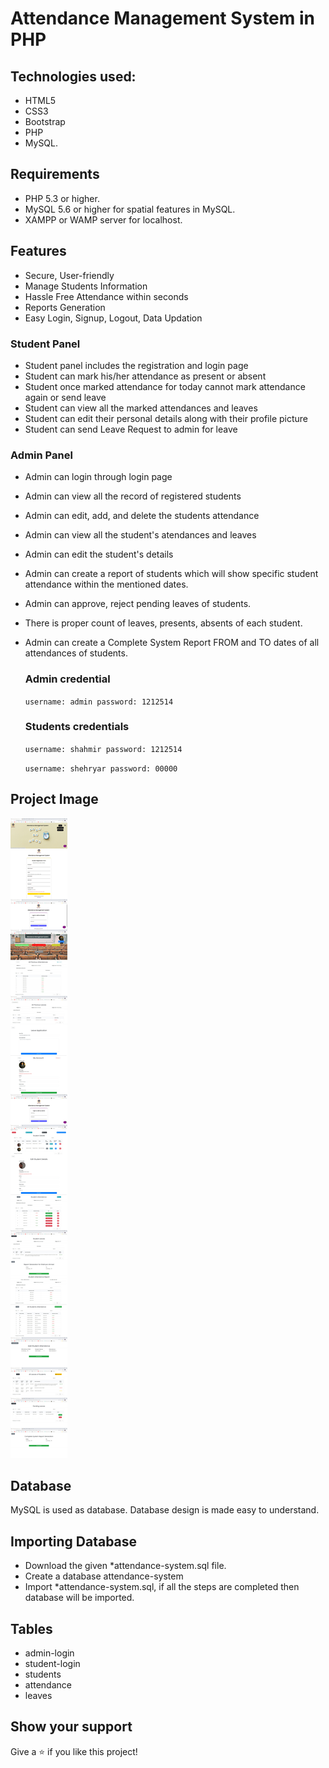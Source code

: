 # Attendance Management System in PHP
## Technologies used:  ##
- HTML5
- CSS3
- Bootstrap
- PHP
- MySQL.


## Requirements ##
  - PHP 5.3 or higher.
  - MySQL 5.6 or higher for spatial features in MySQL.
  - XAMPP or WAMP server for localhost. 

## Features ##

- Secure, User-friendly
- Manage Students Information
- Hassle Free Attendance within seconds
- Reports Generation 
- Easy Login, Signup, Logout, Data Updation

### Student Panel ###

- Student panel includes the registration and login page
- Student can mark his/her attendance as present or absent
- Student once marked attendance for today cannot mark attendance again or send leave
- Student can view all the marked attendances and leaves
- Student can edit their personal details along with their profile picture
- Student can send Leave Request to admin for leave

### Admin Panel ###

- Admin can login through login page
- Admin can view all the record of registered students
- Admin can edit, add, and delete the students attendance
- Admin can view all the student's atendances and leaves
- Admin can edit the student's details
- Admin can create a report of students which will show specific student attendance within the mentioned dates.
- Admin can approve, reject pending leaves of students. 
- There is proper count of leaves, presents, absents of each student.
- Admin can create a Complete System Report FROM and TO dates of all attendances of students.


  ### Admin credential
    `username: admin
    password: 1212514`
    
  ### Students credentials
  ` username: shahmir
    password: 1212514 `
    
  ` username: shehryar
    password: 00000 `
    
## Project Image

![alt text](https://github.com/shahmir-ahmed/Attendance-Management-System-in-PHP/blob/main/images/project-image.jpg?raw=true)


## Database
MySQL is used as database. Database design is made easy to understand.
## Importing Database
- Download the given \*attendance-system.sql file.
- Create a database attendance-system
- Import \*attendance-system.sql, if all the steps are completed then database will be imported.


## Tables
- admin-login
- student-login
- students
- attendance
- leaves

## Show your support
Give a ⭐️ if you like this project!
